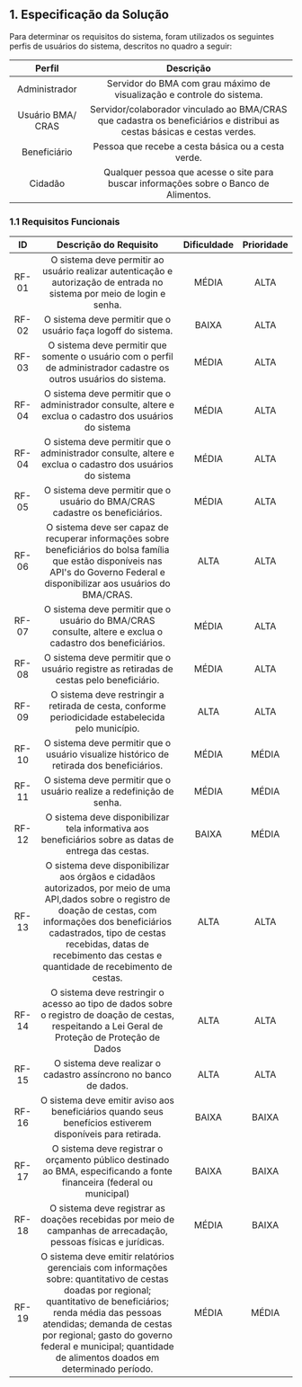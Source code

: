 ## 1. Especificação da Solução
Para determinar os requisitos do sistema, foram utilizados os seguintes perfis de usuários do sistema, descritos no quadro a seguir:

|Perfil|Descrição|
|:---:|:---:|
|Administrador|Servidor do BMA com grau máximo de visualização e controle do sistema.|
|Usuário BMA/ CRAS|Servidor/colaborador vinculado ao BMA/CRAS que cadastra os beneficiários e distribui as cestas básicas e cestas verdes.|
|Beneficiário|Pessoa que recebe a cesta básica ou a cesta verde.|
|Cidadão|Qualquer pessoa que acesse o site para buscar informações sobre o Banco de Alimentos.|

[^1]: BMA - Banco Municipal de Alimentos
[^2]: CRAS - Centro de Referência de Assistência Social

### 1.1 Requisitos Funcionais 

|ID|Descrição do Requisito|Dificuldade|Prioridade|
|:---:|:---:|:---:|:---:|
|RF-01|O sistema deve permitir ao usuário realizar autenticação e autorização de entrada no sistema por meio de login e senha.|MÉDIA|ALTA|
|RF-02|O sistema deve permitir que o usuário faça logoff do sistema.|BAIXA|ALTA|
|RF-03|O sistema deve permitir que somente o usuário com o perfil de administrador cadastre os outros usuários do sistema.|MÉDIA|ALTA|
|RF-04|O sistema deve permitir que o administrador consulte, altere e exclua o cadastro dos usuários do sistema|MÉDIA|ALTA|
|RF-04|O sistema deve permitir que o administrador consulte, altere e exclua o cadastro dos usuários do sistema|MÉDIA|ALTA|
|RF-05|O sistema deve permitir que o usuário do BMA/CRAS cadastre os beneficiários.|MÉDIA|ALTA|
|RF-06|O sistema deve ser capaz de recuperar informações sobre beneficiários do bolsa família que estão disponíveis nas API's do Governo Federal e disponibilizar aos usuários do BMA/CRAS.|ALTA|ALTA|
|RF-07|O sistema deve permitir que o usuário do BMA/CRAS consulte, altere e exclua o cadastro dos beneficiários.|MÉDIA|ALTA|
|RF-08|O sistema deve permitir que o usuário registre as retiradas de cestas pelo beneficiário.|MÉDIA|ALTA|
|RF-09|O sistema deve restringir a retirada de cesta, conforme periodicidade estabelecida pelo município.|ALTA|ALTA|
|RF-10|O sistema deve permitir que o usuário visualize histórico de retirada dos beneficiários.|MÉDIA|MÉDIA|
|RF-11|O sistema deve permitir que o usuário realize a redefinição de senha.|MÉDIA|MÉDIA|
|RF-12|O sistema deve disponibilizar tela informativa aos beneficiários sobre as datas de entrega das cestas.|BAIXA|MÉDIA|
|RF-13|O sistema deve disponibilizar aos órgãos e cidadãos autorizados, por meio de uma API,dados sobre o registro de doação de cestas, com informações dos beneficiários cadastrados, tipo de cestas recebidas, datas de recebimento das cestas e quantidade de recebimento de cestas.|ALTA|ALTA|
|RF-14|O sistema deve restringir o acesso ao tipo de dados sobre o registro de doação de cestas, respeitando a Lei Geral de Proteção de Proteção de Dados|ALTA|ALTA|
|RF-15|O sistema deve realizar o cadastro assíncrono no banco de dados.|ALTA|ALTA|
|RF-16|O sistema deve emitir aviso aos beneficiários quando seus benefícios estiverem  disponíveis para retirada.|BAIXA|BAIXA|
|RF-17|O sistema deve registrar o orçamento público destinado ao BMA, especificando a fonte financeira (federal ou municipal)|BAIXA|BAIXA|
|RF-18|O sistema deve registrar as doações recebidas por meio de campanhas de arrecadação, pessoas físicas e jurídicas.|MÉDIA|BAIXA|
|RF-19|O sistema deve emitir relatórios gerenciais com informações sobre: quantitativo de cestas doadas por regional; quantitativo de beneficiários; renda média das pessoas atendidas; demanda de cestas por regional; gasto do governo federal e municipal; quantidade de alimentos doados em determinado período.|MÉDIA|MÉDIA|












